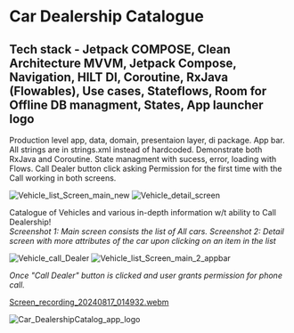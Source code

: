 # Car Dealership Catalogue
## Tech stack - Jetpack COMPOSE, Clean Architecture MVVM, Jetpack Compose, Navigation, HILT DI, Coroutine, RxJava (Flowables), Use cases, Stateflows, Room for Offline DB managment, States, App launcher logo
Production level app, data, domain, presentaion layer, di package. App bar. All strings are in strings.xml instead of hardcoded. Demonstrate both RxJava and Coroutine. State managment with sucess, error, loading with Flows.  Call Dealer button click asking Permission for the first time with the Call working in both screens.

![Vehicle_list_Screen_main_new](https://github.com/user-attachments/assets/86859390-cb5c-4816-9c9d-9ce3fd095150) ![Vehicle_detail_screen](https://github.com/user-attachments/assets/dd7ef604-c39b-46d0-8501-d8584c5e0547)

Catalogue of Vehicles and various in-depth information w/t ability to Call Dealership!                                                 
*Screenshot 1: Main screen consists the list of All cars. Screenshot 2: Detail screen with more attributes of the car upon clicking on an item in the list*

![Vehicle_call_Dealer](https://github.com/user-attachments/assets/3231418c-524e-40c8-aad4-dbc564a98cb5) ![Vehicle_list_Screen_main_2_appbar](https://github.com/user-attachments/assets/25bc2b48-2076-417a-b192-41190dc85e93)

*Once "Call Dealer" button is clicked and user grants permission for phone call.*

[Screen_recording_20240817_014932.webm](https://github.com/user-attachments/assets/061c68f7-3333-48fe-9bdb-52117eec8936) 





![Car_DealershipCatalog_app_logo](https://github.com/user-attachments/assets/92a72434-b0bb-4fc6-9689-969a71fd9379)


